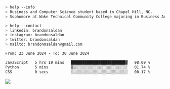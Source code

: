````bash
> help --info
> Business and Computer Science student based in Chapel Hill, NC.
> Sophomore at Wake Technical Community College majoring in Business Administration.
````

````bash
> help --contact
> linkedin: brandonsaldan
> instagram: brandonsaldan
> twitter: brandonsaldan
> mailto: brandonmsaldan@gmail.com
````

<!--START_SECTION:waka-->

```txt
From: 23 June 2024 - To: 30 June 2024

JavaScript   5 hrs 19 mins   ████████████████████████▓   98.09 %
Python       5 mins          ▒░░░░░░░░░░░░░░░░░░░░░░░░   01.74 %
CSS          0 secs          ░░░░░░░░░░░░░░░░░░░░░░░░░   00.17 %
```

<!--END_SECTION:waka-->

![](https://komarev.com/ghpvc/?username=brandonsaldan&color=6A8AFF)
